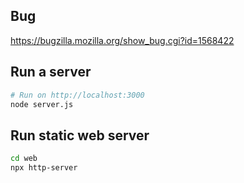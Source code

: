 ## Bug
<https://bugzilla.mozilla.org/show_bug.cgi?id=1568422>

## Run a server

```bash
# Run on http://localhost:3000
node server.js
```

## Run static web server

```bash
cd web
npx http-server
```
